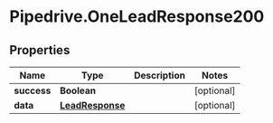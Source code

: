 # Pipedrive.OneLeadResponse200

## Properties

Name | Type | Description | Notes
------------ | ------------- | ------------- | -------------
**success** | **Boolean** |  | [optional] 
**data** | [**LeadResponse**](LeadResponse.md) |  | [optional] 


